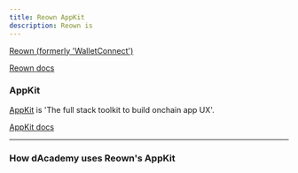 ```yaml
---
title: Reown AppKit
description: Reown is
---
```


[Reown (formerly 'WalletConnect')](https://reown.com/)

[Reown docs](https://docs.reown.com/)

### AppKit

[AppKit](https://reown.com/appkit) is 'The full stack toolkit to build onchain app UX'.

[AppKit docs](https://docs.reown.com/appkit/overview)

---

### How dAcademy uses Reown's AppKit
